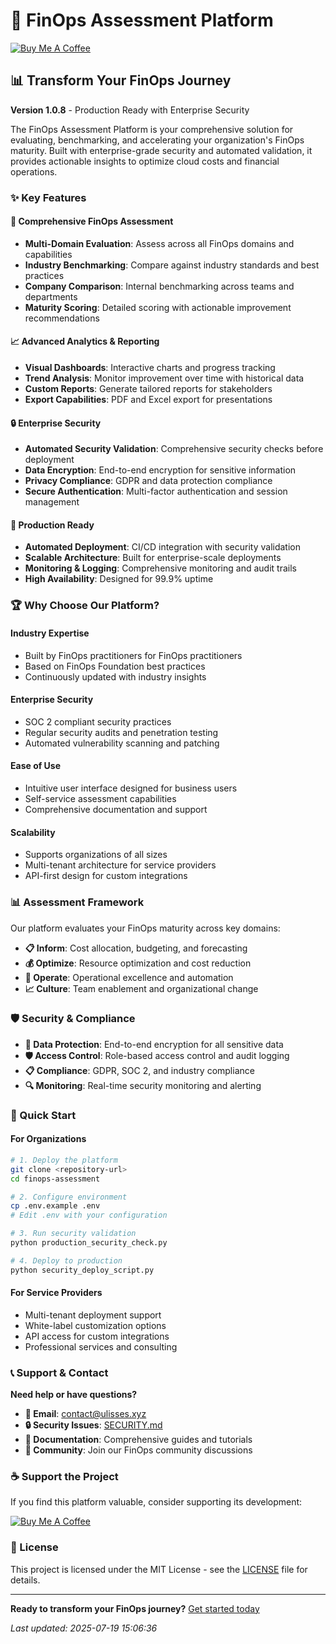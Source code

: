 # 🚀 FinOps Assessment Platform

[![Buy Me A Coffee](https://img.shields.io/badge/Buy%20Me%20A%20Coffee-FFDD00?style=for-the-badge&logo=buy-me-a-coffee&logoColor=black)](https://www.buymeacoffee.com/ulisses)

## 📊 Transform Your FinOps Journey

**Version 1.0.8** - Production Ready with Enterprise Security

The FinOps Assessment Platform is your comprehensive solution for evaluating, benchmarking, and accelerating your organization's FinOps maturity. Built with enterprise-grade security and automated validation, it provides actionable insights to optimize cloud costs and financial operations.

### ✨ Key Features

#### 🎯 **Comprehensive FinOps Assessment**
- **Multi-Domain Evaluation**: Assess across all FinOps domains and capabilities
- **Industry Benchmarking**: Compare against industry standards and best practices
- **Company Comparison**: Internal benchmarking across teams and departments
- **Maturity Scoring**: Detailed scoring with actionable improvement recommendations

#### 📈 **Advanced Analytics & Reporting**
- **Visual Dashboards**: Interactive charts and progress tracking
- **Trend Analysis**: Monitor improvement over time with historical data
- **Custom Reports**: Generate tailored reports for stakeholders
- **Export Capabilities**: PDF and Excel export for presentations

#### 🔒 **Enterprise Security**
- **Automated Security Validation**: Comprehensive security checks before deployment
- **Data Encryption**: End-to-end encryption for sensitive information
- **Privacy Compliance**: GDPR and data protection compliance
- **Secure Authentication**: Multi-factor authentication and session management

#### 🚀 **Production Ready**
- **Automated Deployment**: CI/CD integration with security validation
- **Scalable Architecture**: Built for enterprise-scale deployments
- **Monitoring & Logging**: Comprehensive monitoring and audit trails
- **High Availability**: Designed for 99.9% uptime

### 🏆 Why Choose Our Platform?

#### **Industry Expertise**
- Built by FinOps practitioners for FinOps practitioners
- Based on FinOps Foundation best practices
- Continuously updated with industry insights

#### **Enterprise Security**
- SOC 2 compliant security practices
- Regular security audits and penetration testing
- Automated vulnerability scanning and patching

#### **Ease of Use**
- Intuitive user interface designed for business users
- Self-service assessment capabilities
- Comprehensive documentation and support

#### **Scalability**
- Supports organizations of all sizes
- Multi-tenant architecture for service providers
- API-first design for custom integrations

### 📊 Assessment Framework

Our platform evaluates your FinOps maturity across key domains:

- **📋 Inform**: Cost allocation, budgeting, and forecasting
- **💰 Optimize**: Resource optimization and cost reduction
- **🚀 Operate**: Operational excellence and automation
- **📈 Culture**: Team enablement and organizational change

### 🛡️ Security & Compliance

- **🔐 Data Protection**: End-to-end encryption for all sensitive data
- **🛡️ Access Control**: Role-based access control and audit logging
- **📋 Compliance**: GDPR, SOC 2, and industry compliance
- **🔍 Monitoring**: Real-time security monitoring and alerting

### 🚀 Quick Start

#### **For Organizations**
```bash
# 1. Deploy the platform
git clone <repository-url>
cd finops-assessment

# 2. Configure environment
cp .env.example .env
# Edit .env with your configuration

# 3. Run security validation
python production_security_check.py

# 4. Deploy to production
python security_deploy_script.py
```

#### **For Service Providers**
- Multi-tenant deployment support
- White-label customization options
- API access for custom integrations
- Professional services and consulting

### 📞 Support & Contact

**Need help or have questions?**

- **📧 Email**: [contact@ulisses.xyz](mailto:contact@ulisses.xyz)
- **🔒 Security Issues**: [SECURITY.md](SECURITY.md)
- **📖 Documentation**: Comprehensive guides and tutorials
- **💬 Community**: Join our FinOps community discussions

### ☕ Support the Project

If you find this platform valuable, consider supporting its development:

[![Buy Me A Coffee](https://img.shields.io/badge/Buy%20Me%20A%20Coffee-FFDD00?style=for-the-badge&logo=buy-me-a-coffee&logoColor=black)](https://www.buymeacoffee.com/ulisses)

### 📄 License

This project is licensed under the MIT License - see the [LICENSE](LICENSE) file for details.

---

**Ready to transform your FinOps journey?** [Get started today](mailto:contact@ulisses.xyz)

*Last updated: 2025-07-19 15:06:36*
